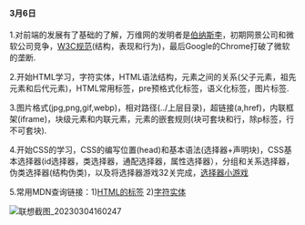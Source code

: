 #### **3月6日**

1.对前端的发展有了基础的了解，万维网的发明者是<u>伯纳斯李</u>，初期网景公司和微软公司竞争，<u>W3C规范</u>(结构，表现和行为)，最后Google的Chrome打破了微软的垄断.

2.开始HTML学习，字符实体，HTML语法结构，元素之间的关系(父子元素，祖先元素和后代元素)，HTML常用标签，pre预格式化标签，语义化标签，图片标签.

3.图片格式(jpg,png,gif,webp)，相对路径(../上层目录)，超链接(a,href)，内联框架(iframe)，块级元素和内联元素，元素的嵌套规则(块可套块和行，除p标签，行不可套块).

4.开始CSS的学习，CSS的编写位置(head)和基本语法(选择器+声明块)，CSS基本选择器(id选择器，类选择器，通配选择器，属性选择器），分组和关系选择器，伪类选择器(结构伪类)，以及将选择器游戏32关完成，[选择器小游戏](https://flukeout.github.io/)

5.常用MDN查询链接：1)[HTML的标签](https://developer.mozilla.org/en-US/docs/Web/HTML/Element)
    								   2)[字符实体](https://html.spec.whatwg.org/multipage/named-characters.html#named-character-references)

![联想截图_20230304160247](D:\学习\study_everyday\assets\2023年3月\联想截图_20230304160247.png)